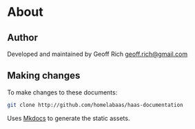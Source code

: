 # About

## Author

Developed and maintained by Geoff Rich <geoff.rich@gmail.com>

## Making changes

To make changes to these documents:

```sh
git clone http://github.com/homelabaas/haas-documentation
```

Uses [Mkdocs](https://www.mkdocs.org/) to generate the static assets.